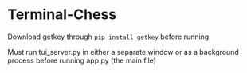 # Terminal-Chess
Download getkey through `pip install getkey` before running

Must run tui_server.py in either a separate window or as a background process before running app.py (the main file)
